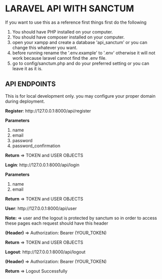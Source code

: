 <h1>LARAVEL API WITH SANCTUM</h1>
<p>If you want to use this as a reference first things first do the following</p>

1. You should have PHP installed on your computer.
2. You should have composer installed on your computer.
3. open your xampp and create a database 'api_sanctum' or you can change this whatever you want.
4. before running rename the '.env.example' to '.env' otherwise it will not work because laravel cannot find the .env file.
5. go to config/sanctum.php and do your preferred setting or you can leave it as it is.

<h2>API ENDPOINTS</h2>
<p>This is for local development only. you may configure your proper domain during deployment.</p>

<p><strong>Register</strong>: http://127.0.0.1:8000/api/register</p>
<p><strong>Parameters</strong></p>
<ol>
    <li>name</li>
    <li>email</li>
    <li>password</li>
    <li>password_confirmation</li>
</ol>
<p><strong>Return</strong> => TOKEN and USER OBJECTS</p>

<p><strong>Login</strong>: http://127.0.0.1:8000/api/login</p>
<p><strong>Parameters</strong></p>
<ol>
    <li>name</li>
    <li>email</li>
</ol>
<p><strong>Return</strong> => TOKEN and USER OBJECTS</p>


<p><strong>User</strong>: http://127.0.0.1:8000/api/user</p>
<p><strong>Note: </strong> => user and the logout is protected by sanctum so in order to access these pages each request should have this header</p>
<p><strong>(Header)</strong> => Authorization: Bearer (YOUR_TOKEN)</p>
<p><strong>Return</strong> => TOKEN and USER OBJECTS</p>


<p><strong>Logout</strong>: http://127.0.0.1:8000/api/logout</p>
<p><strong>(Header)</strong> => Authorization: Bearer (YOUR_TOKEN)</p>
<p><strong>Return</strong> => Logout Successfully</p>


